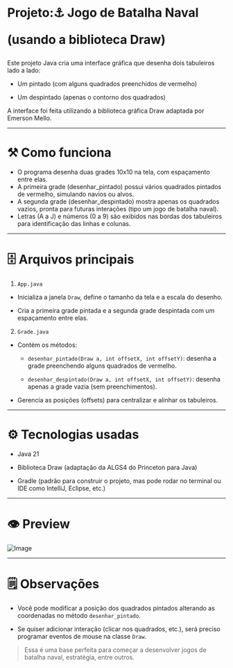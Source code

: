 <h1>Projeto:⚓ Jogo de Batalha Naval

(usando a biblioteca Draw)
</h1>

Este projeto Java cria uma interface gráfica que desenha dois tabuleiros lado a lado:

  - Um pintado (com alguns quadrados preenchidos de vermelho)

  - Um despintado (apenas o contorno dos quadrados)

A interface foi feita utilizando a biblioteca gráfica Draw adaptada por Emerson Mello.

________________________________________________________________________________________________

<h1>⚒ Como funciona</h1>

- O programa desenha duas grades 10x10 na tela, com espaçamento entre elas.
- A primeira grade (desenhar_pintado) possui vários quadrados pintados de vermelho, simulando navios ou alvos.
- A segunda grade (desenhar_despintado) mostra apenas os quadrados vazios, pronta para futuras interações (tipo um jogo de batalha naval).
- Letras (A a J) e números (0 a 9) são exibidos nas bordas dos tabuleiros para identificação das linhas e colunas.

________________________________________________________________________________________________

<h1>🗄 Arquivos principais</h1>

1. ```App.java```
- Inicializa a janela ```Draw```, define o tamanho da tela e a escala do desenho.

- Cria a primeira grade pintada e a segunda grade despintada com um espaçamento entre elas.

2. ```Grade.java```
- Contém os métodos:

    - ```desenhar_pintado(Draw a, int offsetX, int offsetY)```: desenha a grade preenchendo alguns quadrados de vermelho.

    - ```desenhar_despintado(Draw a, int offsetX, int offsetY)```: desenha apenas a grade vazia (sem preenchimentos).

- Gerencia as posições (offsets) para centralizar e alinhar os tabuleiros.

________________________________________________________________________________________________

<h1>⚙ Tecnologias usadas</h1>


- Java 21

- Biblioteca Draw (adaptação da ALGS4 do Princeton para Java)

- Gradle (padrão para construir o projeto, mas pode rodar no terminal ou IDE como IntelliJ, Eclipse, etc.)

________________________________________________________________________________________________

<h1>👁 Preview</h1>

![Image](https://github.com/user-attachments/assets/80e9b28e-2722-43e3-a23b-5951f2e76287)
________________________________________________________________________________________________

<h1>🗒 Observações</h1>

- Você pode modificar a posição dos quadrados pintados alterando as coordenadas no método ```desenhar_pintado```.

- Se quiser adicionar interação (clicar nos quadrados, etc.), será preciso programar eventos de mouse na classe ```Draw```.

> Essa é uma base perfeita para começar a desenvolver jogos de batalha naval, estratégia, entre outros.
